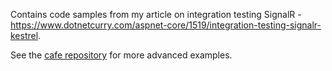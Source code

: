 Contains code samples from my article on integration testing SignalR - https://www.dotnetcurry.com/aspnet-core/1519/integration-testing-signalr-kestrel.

See the [cafe repository](https://github.com/dnikolovv/cafe) for more advanced examples.
